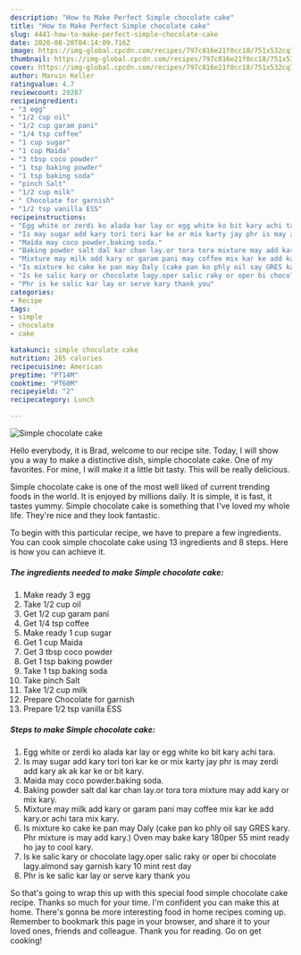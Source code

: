 ```yaml
---
description: "How to Make Perfect Simple chocolate cake"
title: "How to Make Perfect Simple chocolate cake"
slug: 4441-how-to-make-perfect-simple-chocolate-cake
date: 2020-08-20T04:14:09.716Z
image: https://img-global.cpcdn.com/recipes/797c816e21f0cc18/751x532cq70/simple-chocolate-cake-recipe-main-photo.jpg
thumbnail: https://img-global.cpcdn.com/recipes/797c816e21f0cc18/751x532cq70/simple-chocolate-cake-recipe-main-photo.jpg
cover: https://img-global.cpcdn.com/recipes/797c816e21f0cc18/751x532cq70/simple-chocolate-cake-recipe-main-photo.jpg
author: Marvin Keller
ratingvalue: 4.7
reviewcount: 29287
recipeingredient:
- "3 egg"
- "1/2 cup oil"
- "1/2 cup garam pani"
- "1/4 tsp coffee"
- "1 cup sugar"
- "1 cup Maida"
- "3 tbsp coco powder"
- "1 tsp baking powder"
- "1 tsp baking soda"
- "pinch Salt"
- "1/2 cup milk"
- " Chocolate for garnish"
- "1/2 tsp vanilla ESS"
recipeinstructions:
- "Egg white or zerdi ko alada kar lay or egg white ko bit kary achi tara."
- "Is may sugar add kary tori tori kar ke or mix karty jay phr is may zerdi add kary ak ak kar ke or bit kary."
- "Maida may coco powder.baking soda."
- "Baking powder salt dal kar chan lay.or tora tora mixture may add kary or mix kary."
- "Mixture may milk add kary or garam pani may coffee mix kar ke add kary.or achi tara mix kary."
- "Is mixture ko cake ke pan may Daly (cake pan ko phly oil say GRES kary. Phr mixture is may add kary.) Oven may bake kary 180per 55 mint ready ho jay to cool kary."
- "Is ke salic kary or chocolate lagy.oper salic raky or oper bi chocolate lagy.almond say garnish kary 10 mint rest day"
- "Phr is ke salic kar lay or serve kary thank you"
categories:
- Recipe
tags:
- simple
- chocolate
- cake

katakunci: simple chocolate cake 
nutrition: 265 calories
recipecuisine: American
preptime: "PT14M"
cooktime: "PT60M"
recipeyield: "2"
recipecategory: Lunch

---
```



![Simple chocolate cake](https://img-global.cpcdn.com/recipes/797c816e21f0cc18/751x532cq70/simple-chocolate-cake-recipe-main-photo.jpg)

Hello everybody, it is Brad, welcome to our recipe site. Today, I will show you a way to make a distinctive dish, simple chocolate cake. One of my favorites. For mine, I will make it a little bit tasty. This will be really delicious.

Simple chocolate cake is one of the most well liked of current trending foods in the world. It is enjoyed by millions daily. It is simple, it is fast, it tastes yummy. Simple chocolate cake is something that I've loved my whole life. They're nice and they look fantastic.




To begin with this particular recipe, we have to prepare a few ingredients. You can cook simple chocolate cake using 13 ingredients and 8 steps. Here is how you can achieve it.

<!--inarticleads1-->

##### The ingredients needed to make Simple chocolate cake:

1. Make ready 3 egg
1. Take 1/2 cup oil
1. Get 1/2 cup garam pani
1. Get 1/4 tsp coffee
1. Make ready 1 cup sugar
1. Get 1 cup Maida
1. Get 3 tbsp coco powder
1. Get 1 tsp baking powder
1. Take 1 tsp baking soda
1. Take pinch Salt
1. Take 1/2 cup milk
1. Prepare  Chocolate for garnish
1. Prepare 1/2 tsp vanilla ESS




<!--inarticleads2-->

##### Steps to make Simple chocolate cake:

1. Egg white or zerdi ko alada kar lay or egg white ko bit kary achi tara.
1. Is may sugar add kary tori tori kar ke or mix karty jay phr is may zerdi add kary ak ak kar ke or bit kary.
1. Maida may coco powder.baking soda.
1. Baking powder salt dal kar chan lay.or tora tora mixture may add kary or mix kary.
1. Mixture may milk add kary or garam pani may coffee mix kar ke add kary.or achi tara mix kary.
1. Is mixture ko cake ke pan may Daly (cake pan ko phly oil say GRES kary. Phr mixture is may add kary.) Oven may bake kary 180per 55 mint ready ho jay to cool kary.
1. Is ke salic kary or chocolate lagy.oper salic raky or oper bi chocolate lagy.almond say garnish kary 10 mint rest day
1. Phr is ke salic kar lay or serve kary thank you




So that's going to wrap this up with this special food simple chocolate cake recipe. Thanks so much for your time. I'm confident you can make this at home. There's gonna be more interesting food in home recipes coming up. Remember to bookmark this page in your browser, and share it to your loved ones, friends and colleague. Thank you for reading. Go on get cooking!

